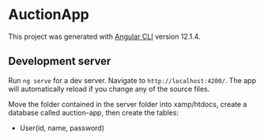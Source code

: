 # AuctionApp

This project was generated with [Angular CLI](https://github.com/angular/angular-cli) version 12.1.4.

## Development server

Run `ng serve` for a dev server. Navigate to `http://localhost:4200/`. The app will automatically reload if you change any of the source files.

Move the folder contained in the server folder into xamp/htdocs, create a database called auction-app, then create the tables:
- User(id, name, password)

